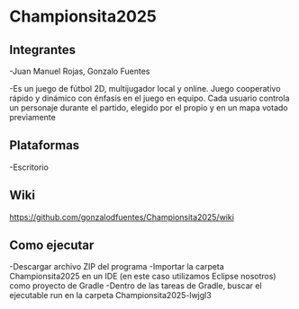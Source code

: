 # Championsita2025

## Integrantes
  -Juan Manuel Rojas, Gonzalo Fuentes

  -Es un juego de fútbol 2D, multijugador local y online. Juego cooperativo rápido y dinámico con énfasis en el juego en equipo. Cada usuario controla un personaje durante el partido, elegido por el propio y en un mapa votado previamente

## Plataformas 
  -Escritorio

## Wiki
https://github.com/gonzalodfuentes/Championsita2025/wiki

## Como ejecutar
  -Descargar archivo ZIP del programa
  -Importar la carpeta Championsita2025 en un IDE (en este caso utilizamos Eclipse nosotros) como proyecto de Gradle
  -Dentro de las tareas de Gradle, buscar el ejecutable run en la carpeta Championsita2025-lwjgl3
